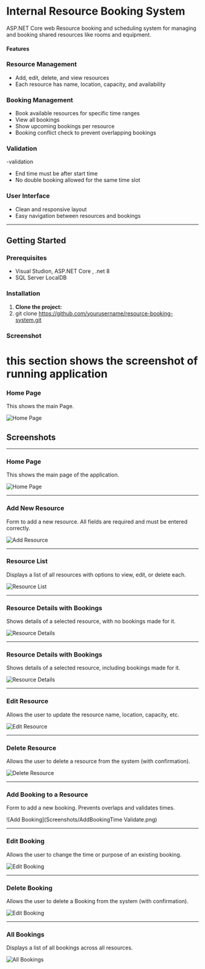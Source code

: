 #  Internal Resource Booking System
ASP.NET Core web Resource booking and scheduling system for managing and booking shared resources like rooms and equipment.

####  Features

###  Resource Management
- Add, edit, delete, and view resources
- Each resource has name, location, capacity, and availability

###  Booking Management


- Book available resources for specific time ranges
- View all bookings
- Show upcoming bookings per resource
- Booking conflict check to prevent overlapping bookings

### Validation
-validation
- End time must be after start time
- No double booking allowed for the same time slot

###  User Interface

- Clean and responsive layout
- Easy navigation between resources and bookings

---

##  Getting Started

###  Prerequisites

- Visual Studion,  ASP.NET Core , .net 8
- SQL Server LocalDB 


### Installation

1. **Clone the project:**
1. git clone https://github.com/yourusername/resource-booking-system.git


### Screenshot
# this section shows the screenshot of running application




### Home Page
This shows the main Page.

![Home Page](Screenshots/Homepage.png)

##  Screenshots

---

###  Home Page
This shows the main page of the application.

![Home Page](Screenshots/Homepage.png)

---

###  Add New Resource
Form to add a new resource. All fields are required and must be entered correctly.

![Add Resource](Screenshots/AddResource.png)

---

###  Resource List
Displays a list of all resources with options to view, edit, or delete each.

![Resource List](Screenshots/ResourceList.png)

---

###  Resource Details with Bookings
Shows details of a selected resource, with no bookings made for it.

![Resource Details](Screenshots/ResourceDetailsnBookings.png)

---

###  Resource Details with Bookings
Shows details of a selected resource, including bookings made for it.

![Resource Details](Screenshots/ResourceDetailsBookingAdded.png)

---



###  Edit Resource
Allows the user to update the resource name, location, capacity, etc.

![Edit Resource](Screenshots/EditResource.png)

---

###  Delete Resource
Allows the user to delete a resource from the system (with confirmation).

![Delete Resource](Screenshots/DeleteResource.png)

---

###  Add Booking to a Resource
Form to add a new booking. Prevents overlaps and validates times.

![Add Booking](Screenshots/AddBookingTime Validate.png)

---

###  Edit Booking
Allows the user to change the time or purpose of an existing booking.

![Edit Booking](Screenshots/EditBooking.png)

---

###  Delete Booking
Allows the user to delete a Booking from the system (with confirmation).

![Edit Booking](Screenshots/deleteBooking.png)




---


###  All Bookings
Displays a list of all bookings across all resources.

![All Bookings](Screenshots/AllBookings.png)


